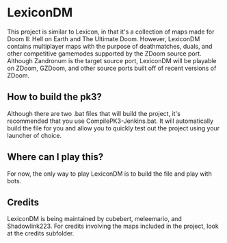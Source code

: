 # LexiconDM
This project is similar to Lexicon, in that it's a collection of maps made for Doom II: Hell on Earth and The Ultimate Doom. However, LexiconDM contains multiplayer maps with the purpose of deathmatches, duals, and other competitive gamemodes supported by the ZDoom source port. Although Zandronum is the target source port, LexiconDM will be playable on ZDoom, GZDoom, and other source ports built off of recent versions of ZDoom.

## How to build the pk3?
Although there are two .bat files that will build the project, it's recommended that you use CompilePK3-Jenkins.bat. It will automatically build the file for you and allow you to quickly test out the project using your launcher of choice.

## Where can I play this?
For now, the only way to play LexiconDM is to build the file and play with bots.

## Credits
LexiconDM is being maintained by cubebert, meleemario, and Shadowlink223. For credits involving the maps included in the project, look at the credits subfolder.
